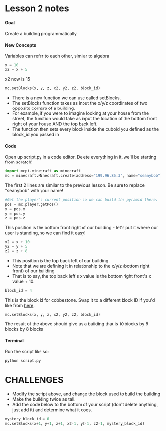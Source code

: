 # Lesson 2 notes

#### Goal
Create a building programmatically

#### New Concepts

Variables can refer to each other, similar to algebra
```python
x = 10
x2 = x + 5
```
x2 now is 15

```python
mc.setBlocks(x, y, z, x2, y2, z2, block_id)
```

- There is a new function we can use called setBlocks.
- The setBlocks function takes as input the x/y/z coordinates of two opposite corners of a building.
- For example, if you were to imagine looking at your house from the street, the function would take as input the location of the bottom front right of your house AND the top back left.
- The function then sets every block inside the cuboid you defined as the block_id you passed in

#### Code
Open up script.py in a code editor. Delete everything in it, we'll be starting from scratch!

```python
import mcpi.minecraft as minecraft
mc = minecraft.Minecraft.create(address="199.96.85.3", name="seanybob")
```
The first 2 lines are similar to the previous lesson. Be sure to replace "seanybob" with your name!

```python
#Get the player's current position so we can build the pyramid there.
pos = mc.player.getPos()
x = pos.x
y = pos.y
z = pos.z
```

This position is the bottom front right of our building - let's put it where our user is standing, so we can find it easy!

```python
x2 = x + 10
y2 = y + 5
z2 = z + 8
```

- This position is the top back left of our building.
- Note that we are defining it in relationship to the x/y/z (bottom right front) of our building
- That is to say, the top back left's x value is the bottom right front's x value + 10.

```python
block_id = 4
```
This is the block id for cobbestone. Swap it to a different block ID if you'd like from [here](http://minecraft-ids.grahamedgecombe.com/).

```python
mc.setBlocks(x, y, z, x2, y2, z2, block_id)
```
The result of the above should give us a building that is 10 blocks by 5 blocks by 8 blocks

#### Terminal

Run the script like so:
```shell
python script.py
```

# CHALLENGES

- Modify the script above, and change the block used to build the building
- Make the building twice as tall.
- Add the code below to the bottom of your script (don't delete anything, just add it) and determine what it does.
```python
mystery_block_id = 0
mc.setBlocks(x+1, y+1, z+1, x2-1, y2-1, z2-1, mystery_block_id)
```
